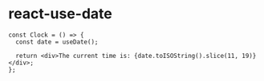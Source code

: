 # react-use-date

```tsx
const Clock = () => {
  const date = useDate();

  return <div>The current time is: {date.toISOString().slice(11, 19)}</div>;
};
```
